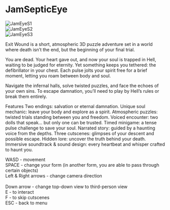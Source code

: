 # JamSepticEye
![JamEyeS1](https://github.com/user-attachments/assets/eb1404fe-e954-455a-aa6a-e54ec384c7b9) <br>
![JamEyeS2](https://github.com/user-attachments/assets/acb34ad5-a733-4392-8bb2-ecbb15ce015c) <br>
![JamEyeS3](https://github.com/user-attachments/assets/f9c9766b-570e-4d6f-8d5e-461df2f8633a) <br>

Exit Wound is a short, atmospheric 3D puzzle adventure set in a world where death isn’t the end, but the beginning of your final trial.

You are dead. Your heart gave out, and now your soul is trapped in Hell, waiting to be judged for eternity.
Yet something keeps you tethered: the defibrillator in your chest. Each pulse jolts your spirit free for a brief moment, letting you roam between body and soul.

Navigate the infernal halls, solve twisted puzzles, and face the echoes of your own sins. To escape damnation, you’ll need to play by Hell’s rules or break them entirely.

Features
Two endings: salvation or eternal damnation.
Unique soul mechanic: leave your body and explore as a spirit.
Atmospheric puzzles: twisted trials standing between you and freedom.
Voiced encounter: two dolls that speak… but only one can be trusted.
Timed minigame: a tense pulse challenge to save your soul.
Narrated story: guided by a haunting voice from the depths.
Three cutscenes: glimpses of your descent and possible escape.
Hidden lore: uncover the truth behind your death.
Immersive soundtrack & sound design: every heartbeat and whisper crafted to haunt you.


WASD - movement <br> 
SPACE - change your form  (in another form, you are able to pass through certain objects) <br> 
Left & Right arrows - change camera direction <br>  
Down arrow - change top-down view to third-person view <br> 
E - to interact <br> 
F - to skip cutscenes <br> 
ESC - back to menu
